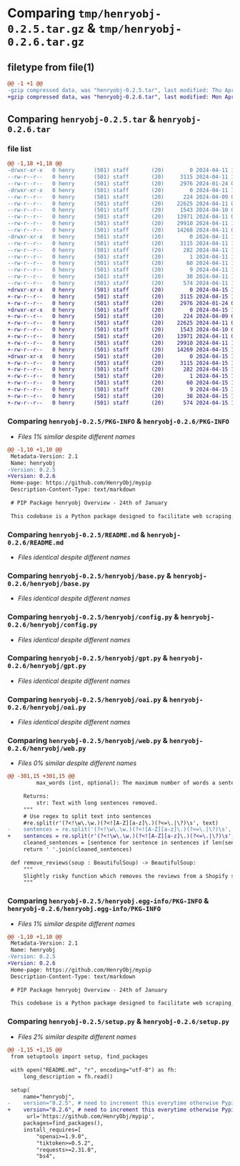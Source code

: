 # Comparing `tmp/henryobj-0.2.5.tar.gz` & `tmp/henryobj-0.2.6.tar.gz`

## filetype from file(1)

```diff
@@ -1 +1 @@
-gzip compressed data, was "henryobj-0.2.5.tar", last modified: Thu Apr 11 13:11:27 2024, max compression
+gzip compressed data, was "henryobj-0.2.6.tar", last modified: Mon Apr 15 10:24:13 2024, max compression
```

## Comparing `henryobj-0.2.5.tar` & `henryobj-0.2.6.tar`

### file list

```diff
@@ -1,18 +1,18 @@
-drwxr-xr-x   0 henry      (501) staff       (20)        0 2024-04-11 13:11:27.072238 henryobj-0.2.5/
--rw-r--r--   0 henry      (501) staff       (20)     3115 2024-04-11 13:11:27.072104 henryobj-0.2.5/PKG-INFO
--rw-r--r--   0 henry      (501) staff       (20)     2976 2024-01-24 08:03:39.000000 henryobj-0.2.5/README.md
-drwxr-xr-x   0 henry      (501) staff       (20)        0 2024-04-11 13:11:27.071335 henryobj-0.2.5/henryobj/
--rw-r--r--   0 henry      (501) staff       (20)      224 2024-04-09 07:08:41.000000 henryobj-0.2.5/henryobj/__init__.py
--rw-r--r--   0 henry      (501) staff       (20)    22625 2024-04-11 08:30:24.000000 henryobj-0.2.5/henryobj/base.py
--rw-r--r--   0 henry      (501) staff       (20)     1543 2024-04-10 09:35:13.000000 henryobj-0.2.5/henryobj/config.py
--rw-r--r--   0 henry      (501) staff       (20)    13971 2024-04-11 08:30:55.000000 henryobj-0.2.5/henryobj/gpt.py
--rw-r--r--   0 henry      (501) staff       (20)    29910 2024-04-11 13:11:10.000000 henryobj-0.2.5/henryobj/oai.py
--rw-r--r--   0 henry      (501) staff       (20)    14268 2024-04-11 08:33:40.000000 henryobj-0.2.5/henryobj/web.py
-drwxr-xr-x   0 henry      (501) staff       (20)        0 2024-04-11 13:11:27.071925 henryobj-0.2.5/henryobj.egg-info/
--rw-r--r--   0 henry      (501) staff       (20)     3115 2024-04-11 13:11:27.000000 henryobj-0.2.5/henryobj.egg-info/PKG-INFO
--rw-r--r--   0 henry      (501) staff       (20)      282 2024-04-11 13:11:27.000000 henryobj-0.2.5/henryobj.egg-info/SOURCES.txt
--rw-r--r--   0 henry      (501) staff       (20)        1 2024-04-11 13:11:27.000000 henryobj-0.2.5/henryobj.egg-info/dependency_links.txt
--rw-r--r--   0 henry      (501) staff       (20)       60 2024-04-11 13:11:27.000000 henryobj-0.2.5/henryobj.egg-info/requires.txt
--rw-r--r--   0 henry      (501) staff       (20)        9 2024-04-11 13:11:27.000000 henryobj-0.2.5/henryobj.egg-info/top_level.txt
--rw-r--r--   0 henry      (501) staff       (20)       38 2024-04-11 13:11:27.072276 henryobj-0.2.5/setup.cfg
--rw-r--r--   0 henry      (501) staff       (20)      574 2024-04-11 13:11:21.000000 henryobj-0.2.5/setup.py
+drwxr-xr-x   0 henry      (501) staff       (20)        0 2024-04-15 10:24:13.974694 henryobj-0.2.6/
+-rw-r--r--   0 henry      (501) staff       (20)     3115 2024-04-15 10:24:13.974515 henryobj-0.2.6/PKG-INFO
+-rw-r--r--   0 henry      (501) staff       (20)     2976 2024-01-24 08:03:39.000000 henryobj-0.2.6/README.md
+drwxr-xr-x   0 henry      (501) staff       (20)        0 2024-04-15 10:24:13.973530 henryobj-0.2.6/henryobj/
+-rw-r--r--   0 henry      (501) staff       (20)      224 2024-04-09 07:08:41.000000 henryobj-0.2.6/henryobj/__init__.py
+-rw-r--r--   0 henry      (501) staff       (20)    22625 2024-04-11 08:30:24.000000 henryobj-0.2.6/henryobj/base.py
+-rw-r--r--   0 henry      (501) staff       (20)     1543 2024-04-10 09:35:13.000000 henryobj-0.2.6/henryobj/config.py
+-rw-r--r--   0 henry      (501) staff       (20)    13971 2024-04-11 08:30:55.000000 henryobj-0.2.6/henryobj/gpt.py
+-rw-r--r--   0 henry      (501) staff       (20)    29910 2024-04-11 13:11:10.000000 henryobj-0.2.6/henryobj/oai.py
+-rw-r--r--   0 henry      (501) staff       (20)    14269 2024-04-15 10:23:49.000000 henryobj-0.2.6/henryobj/web.py
+drwxr-xr-x   0 henry      (501) staff       (20)        0 2024-04-15 10:24:13.974309 henryobj-0.2.6/henryobj.egg-info/
+-rw-r--r--   0 henry      (501) staff       (20)     3115 2024-04-15 10:24:13.000000 henryobj-0.2.6/henryobj.egg-info/PKG-INFO
+-rw-r--r--   0 henry      (501) staff       (20)      282 2024-04-15 10:24:13.000000 henryobj-0.2.6/henryobj.egg-info/SOURCES.txt
+-rw-r--r--   0 henry      (501) staff       (20)        1 2024-04-15 10:24:13.000000 henryobj-0.2.6/henryobj.egg-info/dependency_links.txt
+-rw-r--r--   0 henry      (501) staff       (20)       60 2024-04-15 10:24:13.000000 henryobj-0.2.6/henryobj.egg-info/requires.txt
+-rw-r--r--   0 henry      (501) staff       (20)        9 2024-04-15 10:24:13.000000 henryobj-0.2.6/henryobj.egg-info/top_level.txt
+-rw-r--r--   0 henry      (501) staff       (20)       38 2024-04-15 10:24:13.974742 henryobj-0.2.6/setup.cfg
+-rw-r--r--   0 henry      (501) staff       (20)      574 2024-04-15 10:24:02.000000 henryobj-0.2.6/setup.py
```

### Comparing `henryobj-0.2.5/PKG-INFO` & `henryobj-0.2.6/PKG-INFO`

 * *Files 1% similar despite different names*

```diff
@@ -1,10 +1,10 @@
 Metadata-Version: 2.1
 Name: henryobj
-Version: 0.2.5
+Version: 0.2.6
 Home-page: https://github.com/HenryObj/mypip
 Description-Content-Type: text/markdown
 
 # PIP Package henryobj Overview - 24th of January
 
 This codebase is a Python package designed to facilitate web scraping, interactions with OpenAI's API, and provide a suite of utility functions. It is structured to be modular, allowing each component to function independently or in conjunction with others, promoting maintainability and scalability.
```

### Comparing `henryobj-0.2.5/README.md` & `henryobj-0.2.6/README.md`

 * *Files identical despite different names*

### Comparing `henryobj-0.2.5/henryobj/base.py` & `henryobj-0.2.6/henryobj/base.py`

 * *Files identical despite different names*

### Comparing `henryobj-0.2.5/henryobj/config.py` & `henryobj-0.2.6/henryobj/config.py`

 * *Files identical despite different names*

### Comparing `henryobj-0.2.5/henryobj/gpt.py` & `henryobj-0.2.6/henryobj/gpt.py`

 * *Files identical despite different names*

### Comparing `henryobj-0.2.5/henryobj/oai.py` & `henryobj-0.2.6/henryobj/oai.py`

 * *Files identical despite different names*

### Comparing `henryobj-0.2.5/henryobj/web.py` & `henryobj-0.2.6/henryobj/web.py`

 * *Files 0% similar despite different names*

```diff
@@ -301,15 +301,15 @@
         max_words (int, optional): The maximum number of words a sentence can have. Defaults to 50.
 
     Returns:
         str: Text with long sentences removed.
     """
     # Use regex to split text into sentences
     #re.split(r'(?<!\w\.\w.)(?<![A-Z][a-z]\.)(?<=\.|\?)\s', text)
-    sentences = re.split('(?<!\w\.\w.)(?<![A-Z][a-z]\.)(?<=\.|\?)\s', text)
+    sentences = re.split(r'(?<!\w\.\w.)(?<![A-Z][a-z]\.)(?<=\.|\?)\s', text)
     cleaned_sentences = [sentence for sentence in sentences if len(sentence.split()) <= max_words]
     return ' '.join(cleaned_sentences)
 
 def remove_reviews(soup : BeautifulSoup) -> BeautifulSoup:
     """
     Slightly risky function which removes the reviews from a Shopify store.
     """
```

### Comparing `henryobj-0.2.5/henryobj.egg-info/PKG-INFO` & `henryobj-0.2.6/henryobj.egg-info/PKG-INFO`

 * *Files 1% similar despite different names*

```diff
@@ -1,10 +1,10 @@
 Metadata-Version: 2.1
 Name: henryobj
-Version: 0.2.5
+Version: 0.2.6
 Home-page: https://github.com/HenryObj/mypip
 Description-Content-Type: text/markdown
 
 # PIP Package henryobj Overview - 24th of January
 
 This codebase is a Python package designed to facilitate web scraping, interactions with OpenAI's API, and provide a suite of utility functions. It is structured to be modular, allowing each component to function independently or in conjunction with others, promoting maintainability and scalability.
```

### Comparing `henryobj-0.2.5/setup.py` & `henryobj-0.2.6/setup.py`

 * *Files 2% similar despite different names*

```diff
@@ -1,15 +1,15 @@
 from setuptools import setup, find_packages
 
 with open("README.md", "r", encoding="utf-8") as fh:
     long_description = fh.read()
 
 setup(
     name="henryobj",
-    version="0.2.5", # need to increment this everytime otherwise Pypi will not accept the new version
+    version="0.2.6", # need to increment this everytime otherwise Pypi will not accept the new version
      url='https://github.com/HenryObj/mypip',
     packages=find_packages(),
     install_requires=[
         "openai>=1.9.0",
         "tiktoken>=0.5.2",
         "requests>=2.31.0",
         "bs4",
```

